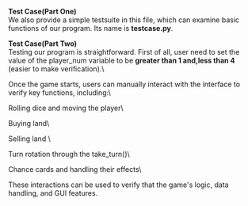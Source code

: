 **Test Case(Part One)**\
We also provide a simple testsuite in this file, which can examine basic functions of our program. Its name is **testcase.py**. 



**Test Case(Part Two)**\
Testing our program is straightforward. First of all, user need to set the value of the player_num variable to be **greater than 1 and,less than 4** (easier to make verification).\

Once the game starts, users can manually interact with the interface to verify key functions, including:\

Rolling dice and moving the player\

Buying land\

Selling land \

Turn rotation through the take_turn()\

Chance cards and handling their effects\

These interactions can be used to verify that the game's logic, data handling, and GUI features.
